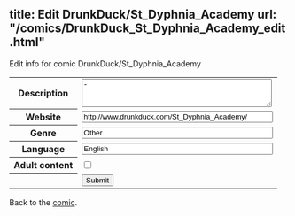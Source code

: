 title: Edit DrunkDuck/St_Dyphnia_Academy
url: "/comics/DrunkDuck_St_Dyphnia_Academy_edit.html"
---
Edit info for comic DrunkDuck/St_Dyphnia_Academy

<form name="comic" action="http://gaepostmail.appspot.com/comic/" method="post">
<table class="comicinfo">
<tr>
<th>Description</th><td><textarea name="description" cols="40" rows="3">-</textarea></td>
</tr>
<tr>
<th>Website</th><td><input type="text" name="url" value="http://www.drunkduck.com/St_Dyphnia_Academy/" size="40"/></td>
</tr>
<tr>
<th>Genre</th><td><input type="text" name="genre" value="Other" size="40"/></td>
</tr>
<tr>
<th>Language</th><td><input type="text" name="language" value="English" size="40"/></td>
</tr>
<tr>
<th>Adult content</th><td><input type="checkbox" name="adult" value="adult" /></td>
</tr>
<tr>
<th></th><td>
<input type="hidden" name="comic" value="DrunkDuck_St_Dyphnia_Academy" />
<input type="submit" name="submit" value="Submit" />
</td>
</tr>
</table>
</form>

Back to the [comic](DrunkDuck_St_Dyphnia_Academy.html).
